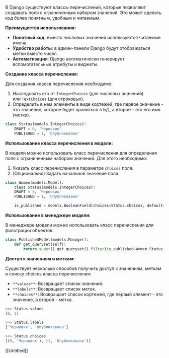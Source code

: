 В Django существуют классы перечислений, которые позволяют создавать поля с ограниченным набором значений. Это может сделать код более понятным, удобным и читаемым.

**Преимущества использования:**

- **Понятный код**: вместо числовых значений используются читаемые имена.
- **Удобство работы**: в админ-панели Django будут отображаться метки вместо чисел.
- **Автоматизация**: Django автоматически генерирует вспомогательные атрибуты и виджеты.

**Создание класса перечисления:**

Для создания класса перечисления необходимо:

1. Наследовать его от `IntegerChoices` (для числовых значений) или `TextChoices` (для строковых).
2. Определить в нем элементы в виде кортежей, где первое значение - это значение, которое будет храниться в БД, а второе - это его имя (метка).

```Python
class Status(models.IntegerChoices):
    DRAFT = 0, 'Черновик'
    PUBLISHED = 1, 'Опубликовано'
```

**Использование класса перечисления в модели:**

В модели можно использовать класс перечисления для определения поля с ограниченным набором значений. Для этого необходимо:

1. Указать класс перечисления в параметре `choices` поля.
2. (Опционально) Задать начальное значение поля.

```Python
class Women(models.Model):
	class Status(models.IntegerChoices):
    DRAFT = 0, 'Черновик'
    PUBLISHED = 1, 'Опубликовано'

	is_published = models.BooleanField(choices=Status.choices, default=Status.DRAFT)
```

**Использование в менеджере модели:**

В менеджере модели можно использовать класс перечисления для фильтрации объектов.

```Python
class PublishedModel(models.Manager):
    def get_queryset(self):
        return super().get_queryset().filter(is_published=Women.Status.PUBLISHED)
```

**Доступ к значениям и меткам:**

Существует несколько способов получить доступ к значениям, меткам и списку choices класса перечисления:

- `**values**`**:** Возвращает список значений.
- `**labels**`**:** Возвращает список меток.
- `**choices**`**:** Возвращает список кортежей, где первый элемент - это значение, а второй - метка.

```Python
>>> Status.values
[0, 1]

>>> Status.labels
['Черновик', 'Опубликовано']

>>> Status.choices
[(0, 'Черновик'), (1, 'Опубликовано')]
```

  

[[Untitled]]

<div class="page-break" style="page-break-before: always;"></div>
